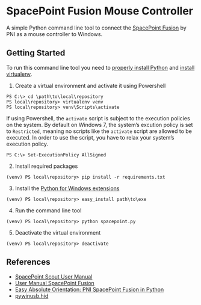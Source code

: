 # SpacePoint Fusion Mouse Controller

A simple Python command line tool to connect the [SpacePoint Fusion](http://www.pnicorp.com/markets/gaming) by PNI as a mouse controller to Windows.

## Getting Started

To run this command line tool you need to [properly install Python](http://docs.python-guide.org/en/latest/starting/install/win/) and [install virtualenv](http://virtualenv.readthedocs.org/en/latest/index.html).

1. Create a virtual environment and activate it using Powershell

 ```
PS C:\> cd \path\to\local\repository
PS local\repository> virtualenv venv
PS local\repository> venv\Scripts\activate
```

 If using Powershell, the `activate` script is subject to the execution policies on the system. By default on Windows 7, the system’s excution policy is set to `Restricted`, meaning no scripts like the `activate` script are allowed to be executed. In order to use the script, you have to relax your system’s execution policy.

 ```PS C:\> Set-ExecutionPolicy AllSigned```

2. Install required packages

 ```(venv) PS local\repository> pip install -r requirements.txt```

3. Install the [Python for Windows extensions](http://sourceforge.net/projects/pywin32/files/)

 ```(venv) PS local\repository> easy_install path\to\exe```

4. Run the command line tool

 ```(venv) PS local\repository> python spacepoint.py```

5. Deactivate the virtual environment

 ```(venv) PS local\repository> deactivate```

## References

- [SpacePoint Scout User Manual](http://www.pnicorp.com/system/files/SpacePoint%20Scout%20User%20Manual%20r03.pdf)
- [User Manual SpacePoint Fusion](http://web.sensor-ic.com:8000/ZLXIAZAI/PNI/SpacePoint_Fusion_User_Manual_r1.pdf)
- [Easy Absolute Orientation: PNI SpacePoint Fusion in Python](http://eclecti.cc/hardware/easy-absolute-orientation-pni-spacepoint-fusion-in-python) 
- [pywinusb.hid](https://github.com/rene-aguirre/pywinusb)